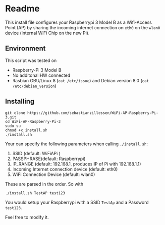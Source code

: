 # Readme

This install file configures your Raspberrypi 3 Model B as a Wifi-Access Point (AP)
by sharing the incoming internet connection on `eth0` on the `wlan0` device
(internal WiFi Chip on the new Pi).

## Environment
This script was tested on 

- Raspberry-Pi 3 Model B
- No additonal HW connected
- Rasbian GBU/Linux 8 (`cat /etc/issue`) and Debian version 8.0 (`cat /etc/debian_version`)

## Installing
```
git clone https://github.com/sebastianzillessen/WiFi-AP-Raspberry-Pi-3.git
cd WiFi-AP-Raspberry-Pi-3
sudo su
chmod +x install.sh
./install.sh
```

Your can specify the following parameters when calling `./install.sh`:

1. SSID (default: WiFiAPi )
2. PASSPHRASE(default: Raspberrypi)
3. IP_RANGE (default: 192.168.1, produces IP of Pi with 192.168.1.1)
4. Incoming Internet connection device (default: eth0)
5. WiFi Connection Device (default: wlan0)

These are parsed in the order. So with

```
./install.sh TestAP test123
```
You would setup your Raspberrypi with a SSID `TestAp` and a Password `test123`.







Feel free to modify it.
